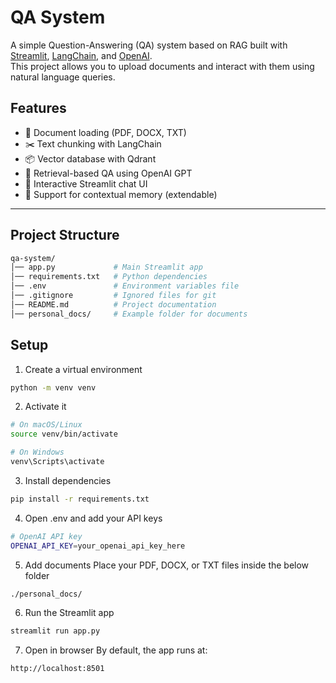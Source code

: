 # QA System

A simple Question-Answering (QA) system based on RAG built with [Streamlit](https://streamlit.io/), [LangChain](https://www.langchain.com/), and [OpenAI](https://platform.openai.com/).  
This project allows you to upload documents and interact with them using natural language queries.  

## Features
- 🔎 Document loading (PDF, DOCX, TXT)
- ✂️ Text chunking with LangChain
- 📦 Vector database with Qdrant
- 🤖 Retrieval-based QA using OpenAI GPT
- 💬 Interactive Streamlit chat UI
- 📜 Support for contextual memory (extendable)

---

## Project Structure
```bash
qa-system/
│── app.py             # Main Streamlit app
│── requirements.txt   # Python dependencies
│── .env               # Environment variables file
│── .gitignore         # Ignored files for git
│── README.md          # Project documentation
│── personal_docs/     # Example folder for documents
```

## Setup
1. Create a virtual environment
```bash
python -m venv venv
```
2. Activate it
```bash
# On macOS/Linux
source venv/bin/activate

# On Windows
venv\Scripts\activate
```
3. Install dependencies
```bash
pip install -r requirements.txt
```
4. Open .env and add your API keys
```bash
# OpenAI API key
OPENAI_API_KEY=your_openai_api_key_here
```
5. Add documents
Place your PDF, DOCX, or TXT files inside the below folder
```bash
./personal_docs/
```


6. Run the Streamlit app
```bash
streamlit run app.py
```
7. Open in browser
By default, the app runs at:
```bash
http://localhost:8501
```

